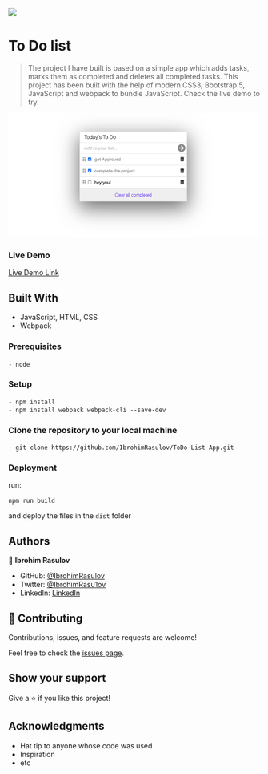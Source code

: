 ![](https://img.shields.io/badge/Microverse-blueviolet)

# To Do list

> The project I have built is based on a simple app which adds tasks, marks them as completed and deletes all completed tasks. This project has been built with the help of modern CSS3, Bootstrap 5, JavaScript and webpack to bundle JavaScript. Check the live demo to try.

![app-screenshot](./app-screenshot.png)

### Live Demo

[Live Demo Link](https://ibrohimrasulov.github.io/ToDo-List-App/dist)

## Built With

- JavaScript, HTML, CSS
- Webpack

### Prerequisites
    - node

### Setup
```
- npm install
- npm install webpack webpack-cli --save-dev
```

### Clone the repository to your local machine
```
- git clone https://github.com/IbrohimRasulov/ToDo-List-App.git
```

### Deployment
 run:
 ```
 npm run build
 ```
 and deploy the files in the ```dist``` folder

## Authors

👤 **Ibrohim Rasulov**

- GitHub: [@IbrohimRasulov](https://github.com/IbrohimRasulov)
- Twitter: [@IbrohimRasu1ov](https://twitter.com/IbrohimRasu1ov)
- LinkedIn: [LinkedIn](https://www.linkedin.com/in/ibrohim-rasulov-a88352209/)

## 🤝 Contributing

Contributions, issues, and feature requests are welcome!

Feel free to check the [issues page](https://github.com/IbrohimRasulov/ToDo-List-App/issues).

## Show your support

Give a ⭐️ if you like this project!

## Acknowledgments

- Hat tip to anyone whose code was used
- Inspiration
- etc
